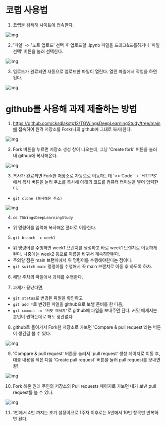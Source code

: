 # 코랩 사용법

1.  코랩을 검색해 사이트에 접속한다.

![img](./sources/colab1.png)

2. '파일' -> '노트 업로드' 선택 후 업로드할 .ipynb 파일을 드래그&드롭하거나 '파일 선택' 버튼을 눌러 선택한다.

![img](./sources/colab2.png)

3. 업로드가 완료되면 자동으로 업로드한 파일이 열린다. 열린 파일에서 작업을 하면 된다.

![img](./sources/colab3.png)

# github를 사용해 과제 제출하는 방법

1. https://github.com/cksdlakstp12/TGWingsDeepLearningStudy/tree/main에 접속하여 원격 저장소를 Fork(나의 github에 그대로 복사)한다.

![img](./sources/git1.png)

2. Fork 버튼을 누르면 저장소 생성 창이 나오는데, 그냥 'Create fork' 버튼을 눌러 내 github에 복사해온다.

![img](./sources/git2.png)

3. 복사가 완료되면 Fork한 저장소로 자동으로 이동하는데 '<> Code' -> 'HTTPS' 에서 복사 버튼을 눌러 주소를 복사해 아래의 코드를 컴퓨터 터미널을 열어 입력한다.

- ```git clone (복사해온 주소)```

![img](./sources/git3.png)

4. ```cd TGWingsDeepLearningStudy```

- 위 명령어를 입력해 복사해온 폴더로 이동한다.

5. ```git branch -c week1```

- 위 명령어를 수행하면 week1 브랜치를 생성하고 바로 week1 브랜치로 이동하게 된다. 나중에는 week2 등으로 이름을 바꿔서 계속하면된다.
- 주의할 점은 main 브랜치에서 위 명령어를 수행해야한다는 점이다. 
- ```git switch main``` 명령어를 수행해서 꼭 main 브랜치로 이동 후 하도록 하자.

6. 해당 주차의 파일에서 과제를 수행한다.

7. 과제가 끝났다면,

- ```git status```로 변경된 파일을 확인하고
- ```git add *```로 변경된 파일을 github으로 보낼 준비를 한 다음,
- ```git commit -m '커밋 메세지'```로 github에 파일을 보내주면 된다. 커밋 메세지는 본인이 원하는데로 해도 상관없다.

8. github로 돌아가서 Fork한 저장소로 가보면 'Compare & pull request'라는 버튼이 생긴걸 볼 수 있다.

![img](./sources/git4.png)

9. 'Compare & pull request' 버튼을 눌러서 'pull request' 생성 페이지로 이동 후, 대충 내용을 적은 다음 'Create pull request' 버튼을 눌러 pull request를 보내면 끝!

![img](./sources/git5.png)

10. Fork 해온 원래 주인의 저장소의 Pull requests 페이지로 가보면 내가 보낸 pull request를 볼 수 있다.

![img](./sources/git6.png)

11. 1번에서 4번 까지는 초기 설정이므로 1주차 이후로는 5번에서 10번 항목만 반복하면 된다.

